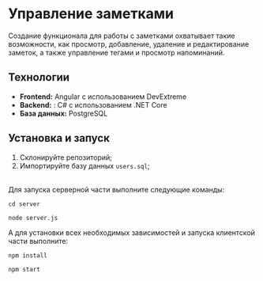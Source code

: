 # Управление заметками 
Создание функционала для работы с заметками охватывает такие возможности, как просмотр, добавление, удаление и редактирование заметок, а также управление тегами и просмотр напоминаний.

## Технологии
- **Frontend:** Angular с использованием DevExtreme 
- **Backend:** : C# с использованием .NET Core
- **База данных:** PostgreSQL

## Установка и запуск

1. Склонируйте репозиторий;
2. Импортируйте базу данных `users.sql`;
 <br>
Для запуска серверной части выполните следующие команды:  <br>

```
cd server

node server.js
```
А для установки всех необходимых зависимостей и запуска клиентской части выполните:  
```
npm install

npm start
```

